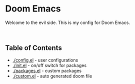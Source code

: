 # Doom Emacs

Welcome to the evil side.
This is my config for Doom Emacs.

<br />

## Table of Contents

- [./config.el](./config.el) - user configurations
- [./init.el](./init.el) - on/off switch for packages
- [./packages.el](./packages.el) - custom packages
- [./custom.el](./custom.el) - auto generated doom file
